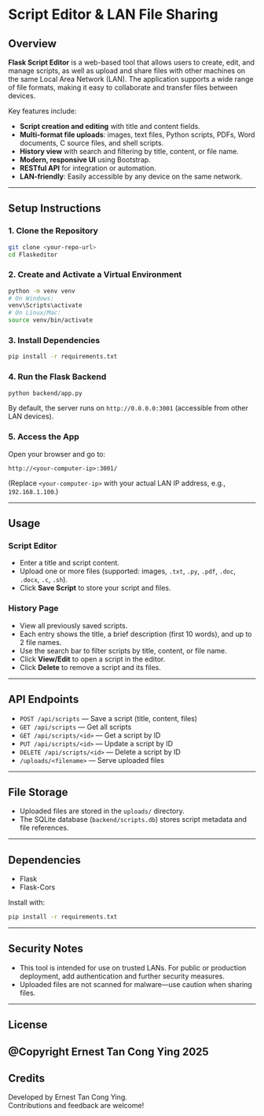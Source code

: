 # Script Editor & LAN File Sharing

## Overview

**Flask Script Editor** is a web-based tool that allows users to create, edit, and manage scripts, as well as upload and share files with other machines on the same Local Area Network (LAN). The application supports a wide range of file formats, making it easy to collaborate and transfer files between devices.

Key features include:
- **Script creation and editing** with title and content fields.
- **Multi-format file uploads**: images, text files, Python scripts, PDFs, Word documents, C source files, and shell scripts.
- **History view** with search and filtering by title, content, or file name.
- **Modern, responsive UI** using Bootstrap.
- **RESTful API** for integration or automation.
- **LAN-friendly**: Easily accessible by any device on the same network.

---

## Setup Instructions

### 1. Clone the Repository

```sh
git clone <your-repo-url>
cd Flaskeditor
```

### 2. Create and Activate a Virtual Environment

```sh
python -m venv venv
# On Windows:
venv\Scripts\activate
# On Linux/Mac:
source venv/bin/activate
```

### 3. Install Dependencies

```sh
pip install -r requirements.txt
```

### 4. Run the Flask Backend

```sh
python backend/app.py
```

By default, the server runs on `http://0.0.0.0:3001` (accessible from other LAN devices).

### 5. Access the App

Open your browser and go to:
```
http://<your-computer-ip>:3001/
```
(Replace `<your-computer-ip>` with your actual LAN IP address, e.g., `192.168.1.100`.)

---

## Usage

### Script Editor

- Enter a title and script content.
- Upload one or more files (supported: images, `.txt`, `.py`, `.pdf`, `.doc`, `.docx`, `.c`, `.sh`).
- Click **Save Script** to store your script and files.

### History Page

- View all previously saved scripts.
- Each entry shows the title, a brief description (first 10 words), and up to 2 file names.
- Use the search bar to filter scripts by title, content, or file name.
- Click **View/Edit** to open a script in the editor.
- Click **Delete** to remove a script and its files.

---

## API Endpoints

- `POST /api/scripts` — Save a script (title, content, files)
- `GET /api/scripts` — Get all scripts
- `GET /api/scripts/<id>` — Get a script by ID
- `PUT /api/scripts/<id>` — Update a script by ID
- `DELETE /api/scripts/<id>` — Delete a script by ID
- `/uploads/<filename>` — Serve uploaded files

---

## File Storage

- Uploaded files are stored in the `uploads/` directory.
- The SQLite database (`backend/scripts.db`) stores script metadata and file references.

---

## Dependencies

- Flask
- Flask-Cors

Install with:
```sh
pip install -r requirements.txt
```

---

## Security Notes

- This tool is intended for use on trusted LANs. For public or production deployment, add authentication and further security measures.
- Uploaded files are not scanned for malware—use caution when sharing files.

---

## License

@Copyright Ernest Tan Cong Ying 2025
---

## Credits

Developed by Ernest Tan Cong Ying.  
Contributions and feedback are welcome! 

